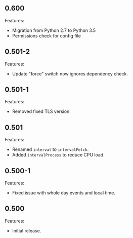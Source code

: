 ## 0.600

Features:

* Migration from Python 2.7 to Python 3.5
* Permissions check for config file


## 0.501-2

Features:

* Update "force" switch now ignores dependency check.


## 0.501-1

Features:

* Removed fixed TLS version.


## 0.501

Features:

* Renamed `interval` to `intervalFetch`.
* Added `intervalProcess` to reduce CPU load.

## 0.500-1

Features:

* Fixed issue with whole day events and local time.

## 0.500

Features:

* Initial release.
